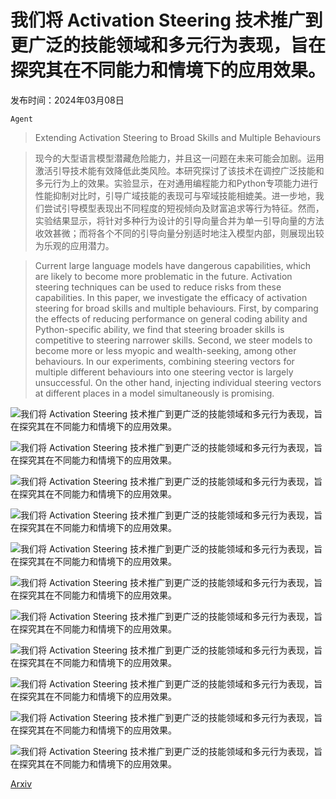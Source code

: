# 我们将 Activation Steering 技术推广到更广泛的技能领域和多元行为表现，旨在探究其在不同能力和情境下的应用效果。

发布时间：2024年03月08日

`Agent`

> Extending Activation Steering to Broad Skills and Multiple Behaviours

> 现今的大型语言模型潜藏危险能力，并且这一问题在未来可能会加剧。运用激活引导技术能有效降低此类风险。本研究探讨了该技术在调控广泛技能和多元行为上的效果。实验显示，在对通用编程能力和Python专项能力进行性能抑制对比时，引导广域技能的表现可与窄域技能相媲美。进一步地，我们尝试引导模型表现出不同程度的短视倾向及财富追求等行为特征。然而，实验结果显示，将针对多种行为设计的引导向量合并为单一引导向量的方法收效甚微；而将各个不同的引导向量分别适时地注入模型内部，则展现出较为乐观的应用潜力。

> Current large language models have dangerous capabilities, which are likely to become more problematic in the future. Activation steering techniques can be used to reduce risks from these capabilities. In this paper, we investigate the efficacy of activation steering for broad skills and multiple behaviours. First, by comparing the effects of reducing performance on general coding ability and Python-specific ability, we find that steering broader skills is competitive to steering narrower skills. Second, we steer models to become more or less myopic and wealth-seeking, among other behaviours. In our experiments, combining steering vectors for multiple different behaviours into one steering vector is largely unsuccessful. On the other hand, injecting individual steering vectors at different places in a model simultaneously is promising.

![我们将 Activation Steering 技术推广到更广泛的技能领域和多元行为表现，旨在探究其在不同能力和情境下的应用效果。](../../../paper_images/2403.05767/general_coding.png)

![我们将 Activation Steering 技术推广到更广泛的技能领域和多元行为表现，旨在探究其在不同能力和情境下的应用效果。](../../../paper_images/2403.05767/general_coding_cropped.png)

![我们将 Activation Steering 技术推广到更广泛的技能领域和多元行为表现，旨在探究其在不同能力和情境下的应用效果。](../../../paper_images/2403.05767/python_ability.png)

![我们将 Activation Steering 技术推广到更广泛的技能领域和多元行为表现，旨在探究其在不同能力和情境下的应用效果。](../../../paper_images/2403.05767/python_ability_cropped.png)

![我们将 Activation Steering 技术推广到更广泛的技能领域和多元行为表现，旨在探究其在不同能力和情境下的应用效果。](../../../paper_images/2403.05767/single_steering_layer_15.png)

![我们将 Activation Steering 技术推广到更广泛的技能领域和多元行为表现，旨在探究其在不同能力和情境下的应用效果。](../../../paper_images/2403.05767/layer_15_all_results.png)

![我们将 Activation Steering 技术推广到更广泛的技能领域和多元行为表现，旨在探究其在不同能力和情境下的应用效果。](../../../paper_images/2403.05767/simultaneous_steering.png)

![我们将 Activation Steering 技术推广到更广泛的技能领域和多元行为表现，旨在探究其在不同能力和情境下的应用效果。](../../../paper_images/2403.05767/single_steering_layer_10.png)

![我们将 Activation Steering 技术推广到更广泛的技能领域和多元行为表现，旨在探究其在不同能力和情境下的应用效果。](../../../paper_images/2403.05767/layer_10_all_results.png)

![我们将 Activation Steering 技术推广到更广泛的技能领域和多元行为表现，旨在探究其在不同能力和情境下的应用效果。](../../../paper_images/2403.05767/activation_distribution_layer_15.png)

![我们将 Activation Steering 技术推广到更广泛的技能领域和多元行为表现，旨在探究其在不同能力和情境下的应用效果。](../../../paper_images/2403.05767/multi_steering_activation_distributions.png)

[Arxiv](https://arxiv.org/abs/2403.05767)